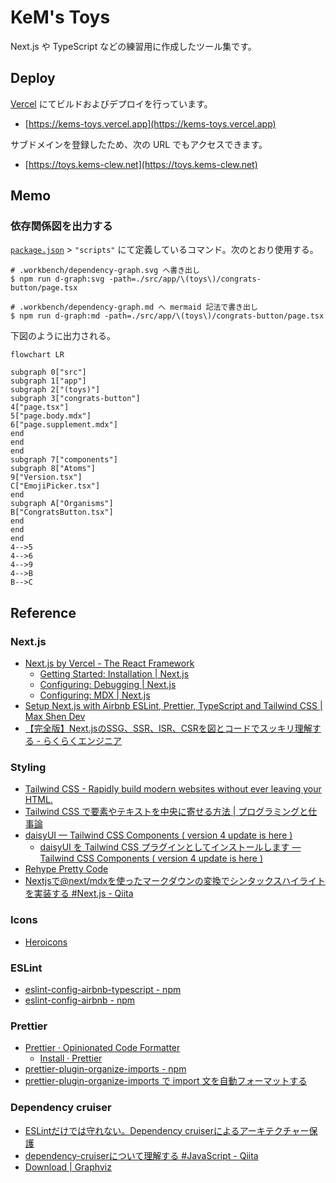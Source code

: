 # KeM's Toys

Next.js や TypeScript などの練習用に作成したツール集です。

## Deploy

[Vercel](https://vercel.com) にてビルドおよびデプロイを行っています。

- [https://kems-toys.vercel.app](https://kems-toys.vercel.app)

サブドメインを登録したため、次の URL でもアクセスできます。

- [https://toys.kems-clew.net](https://toys.kems-clew.net)

## Memo

### 依存関係図を出力する

[`package.json`](package.json) > `"scripts"` にて定義しているコマンド。次のとおり使用する。

```shell
# .workbench/dependency-graph.svg へ書き出し
$ npm run d-graph:svg -path=./src/app/\(toys\)/congrats-button/page.tsx

# .workbench/dependency-graph.md へ mermaid 記法で書き出し
$ npm run d-graph:md -path=./src/app/\(toys\)/congrats-button/page.tsx
```

下図のように出力される。

```mermaid
flowchart LR

subgraph 0["src"]
subgraph 1["app"]
subgraph 2["(toys)"]
subgraph 3["congrats-button"]
4["page.tsx"]
5["page.body.mdx"]
6["page.supplement.mdx"]
end
end
end
subgraph 7["components"]
subgraph 8["Atoms"]
9["Version.tsx"]
C["EmojiPicker.tsx"]
end
subgraph A["Organisms"]
B["CongratsButton.tsx"]
end
end
end
4-->5
4-->6
4-->9
4-->B
B-->C
```

## Reference

### Next.js

- [Next.js by Vercel - The React Framework](https://nextjs.org/)
  - [Getting Started: Installation \| Next.js](https://nextjs.org/docs/getting-started/installation)
  - [Configuring: Debugging \| Next.js](https://nextjs.org/docs/pages/building-your-application/configuring/debugging#debugging-with-vs-code)
  - [Configuring: MDX \| Next.js](https://nextjs.org/docs/app/building-your-application/configuring/mdx)
- [Setup Next.js with Airbnb ESLint, Prettier, TypeScript and Tailwind CSS \| Max Shen Dev](https://m4xshen.dev/posts/setup-nextjs-with-airbnb-eslint-prettier-typescript-and-tailwindcss/)
- [【完全版】Next.jsのSSG、SSR、ISR、CSRを図とコードでスッキリ理解する - らくらくエンジニア](https://rakuraku-engineer.com/posts/nextjs-app-ssgssr/)

### Styling

- [Tailwind CSS - Rapidly build modern websites without ever leaving your HTML.](https://tailwindcss.com/)
- [Tailwind CSS で要素やテキストを中央に寄せる方法 \| プログラミングと仕事論](https://shigotoron.com/tailwind-css-で要素やテキストを中央に寄せる方法/)
- [daisyUI — Tailwind CSS Components ( version 4 update is here )](https://daisyui.com/)
  - [daisyUI を Tailwind CSS プラグインとしてインストールします — Tailwind CSS Components ( version 4 update is here )](https://daisyui.com/docs/install/)
- [Rehype Pretty Code](https://rehype-pretty.pages.dev/)
- [Nextjsで@next/mdxを使ったマークダウンの変換でシンタックスハイライトを実装する \#Next.js - Qiita](https://qiita.com/KokiSakano/items/571130652864432b8489)

### Icons

- [Heroicons](https://heroicons.com/)

### ESLint

- [eslint-config-airbnb-typescript - npm](https://www.npmjs.com/package/eslint-config-airbnb-typescript)
- [eslint-config-airbnb - npm](https://www.npmjs.com/package/eslint-config-airbnb)

### Prettier

- [Prettier · Opinionated Code Formatter](https://prettier.io/)
  - [Install · Prettier](https://prettier.io/docs/en/install)
- [prettier-plugin-organize-imports - npm](https://www.npmjs.com/package/prettier-plugin-organize-imports)
- [prettier-plugin-organize-imports で import 文を自動フォーマットする](https://zenn.dev/wakamsha/articles/prettier-plugin-organize-imports)

### Dependency cruiser

- [ESLintだけでは守れない。Dependency cruiserによるアーキテクチャー保護](https://zenn.dev/hedrall/articles/f565147bee5da8)
- [dependency-cruiserについて理解する \#JavaScript - Qiita](https://qiita.com/yamatai12/items/fce4104e273981f78807)
- [Download \| Graphviz](https://graphviz.org/download/)
